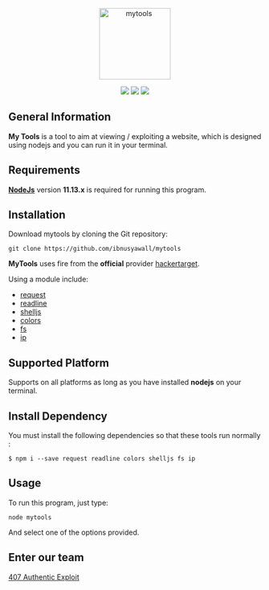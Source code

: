 
<p align="center">
 <img alt="mytools" src="https://github.com/ibnusyawall/mytools/blob/master/.logo/logo.png" height="142"/>
  <p align="center">
    <a href="https://github.com/ibnusyawall/mytools"><img src="https://img.shields.io/badge/version-1.0.0-green.svg"></a>
    <a href="https://www.npmjs.com/"><img src="https://img.shields.io/badge/npm-6.7.0-orange.svg"></a>
    <a href="https://www.facebook.com/groups/1217219985083200"><img src="https://img.shields.io/badge/team-407%20Authentic%20Exploit-lightgrey.svg"></a>
  </p>
</p>

## General Information

**My Tools** is a tool to aim at viewing / exploiting a website, which is designed using nodejs and you can run it in your terminal.

## Requirements

**[NodeJs](https://nodejs.org/)** version **11.13.x** is required for running this program.

## Installation

Download mytools by cloning the Git repository:
```
git clone https://github.com/ibnusyawall/mytools
```
**MyTools** uses fire from the **official** provider [hackertarget](https://hackertarget.com).

Using a module include:

- [request](https://www.npmjs.com/package/request)
- [readline](https://www.npmjs.com/package/readline)
- [shelljs](https://www.npmjs.com/package/shelljs)
- [colors](https://www.npmjs.com/package/colors)
- [fs](https://www.npmjs.com/package/fs)
- [ip](https://www.npmjs.com/package/ip)

## Supported Platform

Supports on all platforms as long as you have installed **nodejs** on your terminal.

## Install Dependency

You must install the following dependencies so that these tools run normally : 

```
$ npm i --save request readline colors shelljs fs ip
```

## Usage

To run this program, just type:

```
node mytools
```

And select one of the options provided.

## Enter our team

[407 Authentic Exploit](https://www.facebook.com/groups/1217219985083200/)
